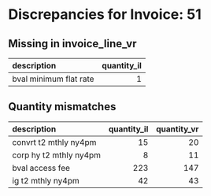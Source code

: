# Discrepancies for Invoice: 51

## Missing in invoice_line_vr

| description            |   quantity_il |
|:-----------------------|--------------:|
| bval minimum flat rate |             1 |

## Quantity mismatches

| description            |   quantity_il |   quantity_vr |
|:-----------------------|--------------:|--------------:|
| convrt t2 mthly ny4pm  |            15 |            20 |
| corp hy t2 mthly ny4pm |             8 |            11 |
| bval access fee        |           223 |           147 |
| ig t2 mthly ny4pm      |            42 |            43 |
